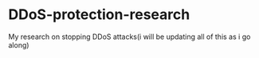 # DDoS-protection-research
My research on stopping DDoS attacks(i will be updating all of this as i go along)
